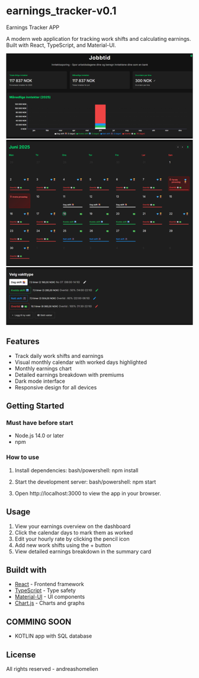 # earnings_tracker-v0.1
Earnings Tracker APP

A modern web application for tracking work shifts and calculating earnings. Built with React, TypeScript, and Material-UI.

![Earnings Tracker](https://github.com/andreashomelien/earnings_tracker-v0.1/blob/main/1.png?raw=true)
![Earnings Tracker](https://github.com/andreashomelien/earnings_tracker-v0.1/blob/main/2.png?raw=true)
![Earnings Tracker](https://github.com/andreashomelien/earnings_tracker-v0.1/blob/main/3.png?raw=true)

## Features

- Track daily work shifts and earnings
- Visual monthly calendar with worked days highlighted
- Monthly earnings chart
- Detailed earnings breakdown with premiums
- Dark mode interface
- Responsive design for all devices

## Getting Started
### Must have before start
- Node.js 14.0 or later
- npm

### How to use
1. Install dependencies:
bash/powershell: npm install

2. Start the development server:
bash/powershell: npm start

3. Open http://localhost:3000 to view the app in your browser.

## Usage

1. View your earnings overview on the dashboard
2. Click the calendar days to mark them as worked
3. Edit your hourly rate by clicking the pencil icon
4. Add new work shifts using the + button
5. View detailed earnings breakdown in the summary card

## Buildt with

- [React](https://reactjs.org/) - Frontend framework
- [TypeScript](https://www.typescriptlang.org/) - Type safety
- [Material-UI](https://mui.com/) - UI components
- [Chart.js](https://www.chartjs.org/) - Charts and graphs

## COMMING SOON
- KOTLIN app with SQL database

## License
All rights reserved - andreashomelien

